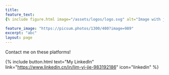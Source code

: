 ```yaml
---
title: 
feature_text:
{% include figure.html image="/assets/logos/logo.svg" alt="Image with just alt text" %}

feature_image: "https://picsum.photos/1300/400?image=989"
excerpt: "abc"
layout: page
---
```


Contact me on these platforms!

{% include button.html text="My LinkedIn" link="https://www.linkedin.cn/in/lim-yi-jie-983192186" icon="linkedin" %}




